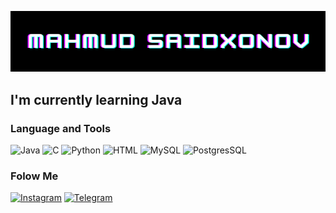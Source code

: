 ![Header](https://github.com/MahmudSaidxonov/MahmudSaidxonov/blob/main/assets/Screenshot%20from%202023-01-05%2011-08-18.png)

## I'm currently learning Java

### Language and Tools
![Java](https://img.shields.io/badge/-Java-080808?style=for-the-badge&logo=Java)
![C](https://img.shields.io/badge/-C-080808?style=for-the-badge&logo=C)
![Python](https://img.shields.io/badge/-Python-080808?style=for-the-badge&logo=Python)
![HTML](https://img.shields.io/badge/-HTML-080808?style=for-the-badge&logo=HTML5)
![MySQL](https://img.shields.io/badge/-MySQL-080808?style=for-the-badge&logo=MySQL)
![PostgresSQL](https://img.shields.io/badge/-PostgreSQL-080808?style=for-the-badge&logo=PostgreSQL)


### Folow Me
[![Instagram](https://img.shields.io/badge/-Instagram-080808?style=for-the-badge&logo=Instagram)](https://www.instagram.com/mahmud.s___)
[![Telegram](https://img.shields.io/badge/-Telegram-080808?style=for-the-badge&logo=Telegram)](https://t.me/mahmud_s)